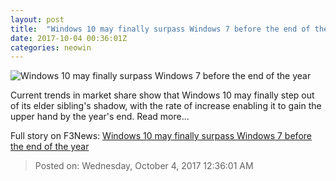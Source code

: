 ```yaml
---
layout: post
title:  "Windows 10 may finally surpass Windows 7 before the end of the year"
date: 2017-10-04 00:36:01Z
categories: neowin
---
```


![Windows 10 may finally surpass Windows 7 before the end of the year](https://cdn.neow.in/news/images/uploaded/2017/08/1502454829_windows-10-logo-devices_story.jpg)

Current trends in market share show that Windows 10 may finally step out of its elder sibling's shadow, with the rate of increase enabling it to gain the upper hand by the year's end. Read more...


Full story on F3News: [Windows 10 may finally surpass Windows 7 before the end of the year](http://www.f3nws.com/n/yfYFeE)

> Posted on: Wednesday, October 4, 2017 12:36:01 AM
